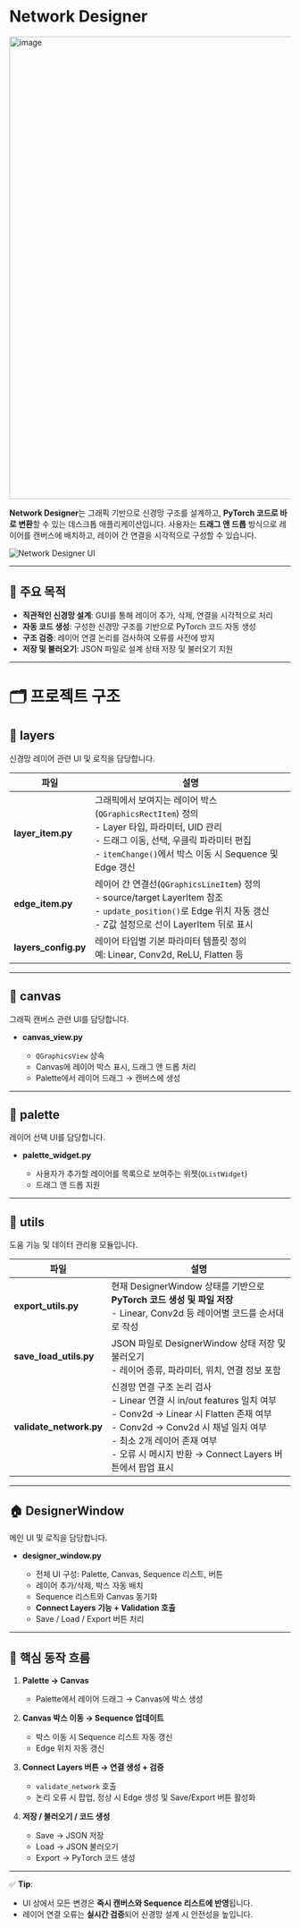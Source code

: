 # Network Designer
 
<img width="1396" height="827" alt="image" src="https://github.com/user-attachments/assets/9ba67c87-a915-4ab9-ae3c-3fcc5a192914" />


**Network Designer**는 그래픽 기반으로 신경망 구조를 설계하고, **PyTorch 코드로 바로 변환**할 수 있는 데스크톱 애플리케이션입니다.
사용자는 **드래그 앤 드롭** 방식으로 레이어를 캔버스에 배치하고, 레이어 간 연결을 시각적으로 구성할 수 있습니다.

![Network Designer UI](https://github.com/user-attachments/assets/9ba67c87-a915-4ab9-ae3c-3fcc5a192914)

---

## 🎯 주요 목적

* **직관적인 신경망 설계**: GUI를 통해 레이어 추가, 삭제, 연결을 시각적으로 처리
* **자동 코드 생성**: 구성한 신경망 구조를 기반으로 PyTorch 코드 자동 생성
* **구조 검증**: 레이어 연결 논리를 검사하여 오류를 사전에 방지
* **저장 및 불러오기**: JSON 파일로 설계 상태 저장 및 불러오기 지원

---

# 🗂 프로젝트 구조

## 📁 layers

신경망 레이어 관련 UI 및 로직을 담당합니다.

| 파일                   | 설명                                                                                                                                                  |
| -------------------- | --------------------------------------------------------------------------------------------------------------------------------------------------- |
| **layer_item.py**    | 그래픽에서 보여지는 레이어 박스(`QGraphicsRectItem`) 정의<br>- Layer 타입, 파라미터, UID 관리<br>- 드래그 이동, 선택, 우클릭 파라미터 편집<br>- `itemChange()`에서 박스 이동 시 Sequence 및 Edge 갱신 |
| **edge_item.py**     | 레이어 간 연결선(`QGraphicsLineItem`) 정의<br>- source/target LayerItem 참조<br>- `update_position()`로 Edge 위치 자동 갱신<br>- Z값 설정으로 선이 LayerItem 뒤로 표시           |
| **layers_config.py** | 레이어 타입별 기본 파라미터 템플릿 정의<br>예: Linear, Conv2d, ReLU, Flatten 등                                                                                        |

---

## 📁 canvas

그래픽 캔버스 관련 UI를 담당합니다.

* **canvas_view.py**

  * `QGraphicsView` 상속
  * Canvas에 레이어 박스 표시, 드래그 앤 드롭 처리
  * Palette에서 레이어 드래그 → 캔버스에 생성

---

## 📁 palette

레이어 선택 UI를 담당합니다.

* **palette_widget.py**

  * 사용자가 추가할 레이어를 목록으로 보여주는 위젯(`QListWidget`)
  * 드래그 앤 드롭 지원

---

## 📁 utils

도움 기능 및 데이터 관리용 모듈입니다.

| 파일                      | 설명                                                                                                                                                                                            |
| ----------------------- | --------------------------------------------------------------------------------------------------------------------------------------------------------------------------------------------- |
| **export_utils.py**     | 현재 DesignerWindow 상태를 기반으로 **PyTorch 코드 생성 및 파일 저장**<br>- Linear, Conv2d 등 레이어별 코드를 순서대로 작성                                                                                                   |
| **save_load_utils.py**  | JSON 파일로 DesignerWindow 상태 저장 및 불러오기<br>- 레이어 종류, 파라미터, 위치, 연결 정보 포함                                                                                                                          |
| **validate_network.py** | 신경망 연결 구조 논리 검사<br>- Linear 연결 시 in/out features 일치 여부<br>- Conv2d → Linear 시 Flatten 존재 여부<br>- Conv2d → Conv2d 시 채널 일치 여부<br>- 최소 2개 레이어 존재 여부<br>- 오류 시 메시지 반환 → Connect Layers 버튼에서 팝업 표시 |

---

## 🏠 DesignerWindow

메인 UI 및 로직을 담당합니다.

* **designer_window.py**

  * 전체 UI 구성: Palette, Canvas, Sequence 리스트, 버튼
  * 레이어 추가/삭제, 박스 자동 배치
  * Sequence 리스트와 Canvas 동기화
  * **Connect Layers 기능 + Validation 호출**
  * Save / Load / Export 버튼 처리

---

## 🔄 핵심 동작 흐름

1. **Palette → Canvas**

   * Palette에서 레이어 드래그 → Canvas에 박스 생성
2. **Canvas 박스 이동 → Sequence 업데이트**

   * 박스 이동 시 Sequence 리스트 자동 갱신
   * Edge 위치 자동 갱신
3. **Connect Layers 버튼 → 연결 생성 + 검증**

   * `validate_network` 호출
   * 논리 오류 시 팝업, 정상 시 Edge 생성 및 Save/Export 버튼 활성화
4. **저장 / 불러오기 / 코드 생성**

   * Save → JSON 저장
   * Load → JSON 불러오기
   * Export → PyTorch 코드 생성

---

✅ **Tip**:

* UI 상에서 모든 변경은 **즉시 캔버스와 Sequence 리스트에 반영**됩니다.
* 레이어 연결 오류는 **실시간 검증**되어 신경망 설계 시 안전성을 높입니다.

